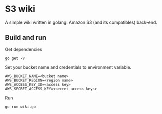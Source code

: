# S3 wiki

A simple wiki written in golang.
Amazon S3 (and its compatibles) back-end.

## Build and run

Get dependencies

~~~
go get -v
~~~

Set your bucket name and credentials to environment variable.

~~~
AWS_BUCKET_NAME=<bucket name>
AWS_BUCKET_REGION=<region name>
AWS_ACCESS_KEY_ID=<access key>
AWS_SECRET_ACCESS_KEY=<secret access keys>
~~~

Run

~~~
go run wiki.go
~~~

